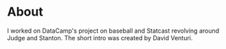 # About
I worked on DataCamp's project on baseball and Statcast revolving around Judge and Stanton.  The short intro was created by David Venturi.